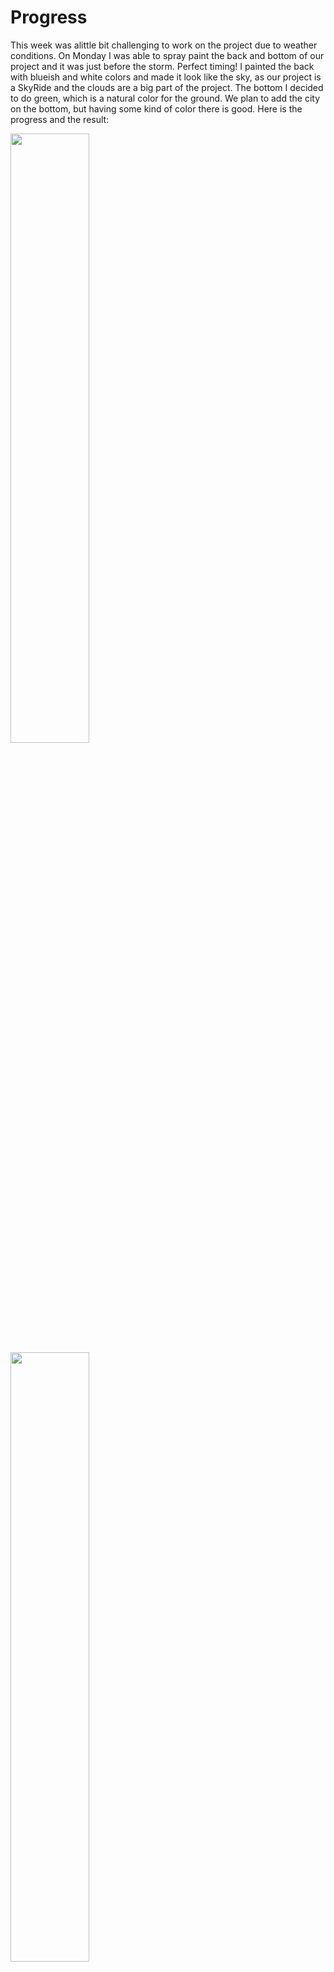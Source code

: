 # Progress

This week was alittle bit challenging to work on the project due to weather conditions.
On Monday I was able to spray paint the back and bottom of our project and it was just before the storm. Perfect timing! 
I painted the back with blueish and white colors and made it look like the sky, as our project is a SkyRide and the clouds are a big part of the project.
The bottom I decided to do green, which is a natural color for the ground. We plan to add the city on the bottom, but having some kind of color there is good. 
Here is the progress and the result:

<img src="https://github.com/lizadat/MachineLab/assets/98390904/57e439da-d180-409b-9214-73f056d42bd0" width="50%" height="50%">

<img src="https://github.com/lizadat/MachineLab/assets/98390904/1a334f23-910d-4553-b002-b1b0d19325b7" width="50%" height="50%">

<details>
<summary>Click to toggle contents of code</summary>

```
//
// fadeNeoWithouDelay
//
// This program fades the three colors of NeoPixel without using delay
// By default, each color goes from 0 to 255 in increments of 1
// but the red values can be changed with setRedValues(). Of course 
// similar functions for green and blue can also be written. This is 
// left as an exercise to the reader.

// 03 Apr 2024 - MS - Initial entry

#include <Servo.h>
#include <Adafruit_NeoPixel.h>

// SERVO PIN NUM 9!!!!
Servo myservo;

int pos = 95;  

int beginPos = 95;   // initial position of the servo
int targetPos = 115;   // target position of the servo
int step = 1;  // step size for each movement
unsigned long previousMillisMotor = 0;
const long interval_motor = 100;

class NeoPixelFader
{
    int neoPixelPin;
    int numberOfPixels;
    int delayBetweenSteps; // this could be per each color too

    // these are initial values that can be
    // changed with setRedRange etc.
    //
    // really this should be in a sub-class
    // because they all do the same thing
    // just with different variables
    uint8_t redMinValue = 0;
    uint8_t redMaxValue = 255;
    uint8_t redCurrentValue = 0;
    uint8_t redIncrementAmount = 1;
    unsigned long redPreviousMillis = 0;

    uint8_t greenMinValue = 0;
    uint8_t greenMaxValue = 255;
    uint8_t greenCurrentValue = 0;
    uint8_t greenIncrementAmount = 1;
    unsigned long greenPreviousMillis = 0;

    uint8_t blueMinValue = 0;
    uint8_t blueMaxValue = 255;
    uint8_t blueCurrentValue = 0;
    uint8_t blueIncrementAmount = 1;
    unsigned long bluePreviousMillis = 0;

    Adafruit_NeoPixel pixels;

    // Constructor
  public:
    NeoPixelFader(int _neoPixelPin, int _numberOfPixels,
                  int _delayBetweenSteps)
    {
      neoPixelPin = _neoPixelPin;
      numberOfPixels = _numberOfPixels;
      delayBetweenSteps = _delayBetweenSteps;
      // currently every color gets the same delay
      // but this could also be configured individually

      pixels = Adafruit_NeoPixel(numberOfPixels, neoPixelPin, NEO_GRB + NEO_KHZ800);
    }

    void begin()
    {
      pixels.begin();
    }

    void setRedValues(
      uint8_t _redMinValue,
      uint8_t _redMaxValue,
      uint8_t _redCurrentValue,
      uint8_t _redIncrementAmount)
    {
      redMinValue = _redMinValue;
      redMaxValue = _redMaxValue;
      redCurrentValue = _redCurrentValue;
      redIncrementAmount = _redIncrementAmount;
    }

    void update()
    {
      updateRed();
      updateGreen();
      updateBlue();
    }

    // for debugging
    void print() {
      Serial.print("Red = ");
      Serial.print(redCurrentValue);
      Serial.print("\tGreen = ");
      Serial.print(greenCurrentValue);
      Serial.print("\tBlue = ");
      Serial.print(blueCurrentValue);
      Serial.println();
    }

    void updateRed() {
      unsigned long currentMillis = millis();
      if (currentMillis - redPreviousMillis >= delayBetweenSteps) {

        // calculate the next value of colors
        redCurrentValue += redIncrementAmount;

        // If we've reached the minimum or maximum, change direction
        if ((redCurrentValue >= redMaxValue) || (redCurrentValue <= redMinValue)) {
          redIncrementAmount = -redIncrementAmount;
        }

        // update the NeoPixels
        for (int i = 0; i < numberOfPixels; i++) {
          pixels.setPixelColor(i, redCurrentValue, greenCurrentValue, blueCurrentValue);
        }
        pixels.show();

        // update previousMillis
        redPreviousMillis = currentMillis;
      }
    }

    void updateGreen() {
      unsigned long currentMillis = millis();
      if (currentMillis - greenPreviousMillis >= delayBetweenSteps) {

        // calculate the next value of colors
        greenCurrentValue += greenIncrementAmount;

        // If we've reached the minimum or maximum, change direction
        if ((greenCurrentValue >= greenMaxValue) || (greenCurrentValue <= greenMinValue)) {
          greenIncrementAmount = -greenIncrementAmount;
        }

        // update the NeoPixels
        for (int i = 0; i < numberOfPixels; i++) {
          pixels.setPixelColor(i, redCurrentValue, greenCurrentValue, blueCurrentValue);
        }
        pixels.show();

        // update previousMillis
        greenPreviousMillis = currentMillis;
      }
    }

    void updateBlue()
    {
      unsigned long currentMillis = millis();
      if (currentMillis - bluePreviousMillis >= delayBetweenSteps) {

        // calculate the next value of colors
        blueCurrentValue += blueIncrementAmount;

        // If we've reached the minimum or maximum, change direction
        if ((blueCurrentValue >= blueMaxValue) || (blueCurrentValue <= blueMinValue)) {
          blueIncrementAmount = -blueIncrementAmount;
        }

        // update the NeoPixels
        for (int i = 0; i < numberOfPixels; i++) {
          pixels.setPixelColor(i, redCurrentValue, greenCurrentValue, blueCurrentValue);
        }
        pixels.show();

        // update previousMillis
        bluePreviousMillis = currentMillis;
      }
    }
};

void motor_check(){
  unsigned long currentMillisMotor = millis();  // get the current time
  // check if it's time to move the servo
  if (currentMillisMotor - previousMillisMotor >= interval_motor) {
    previousMillisMotor = currentMillisMotor;

    // move the servo towards the target position
    pos += step;
    if (pos >= targetPos || pos <= 95) {
      step *= -1; // Reverse direction when reaching target position or start position
    }
    myservo.write(pos);  // move the servo to the new position
  }
}


// pin, number of pixels, delay between steps
NeoPixelFader cloud1(A5, 20, 10); 

void setup() {
  Serial.begin(9600);
  myservo.attach(9); 
  myservo.write(pos);
  // parameters are
  // redMinValue, redMaxValue, redCurrentValue,redIncrementAmount)
  cloud1.setRedValues( 50, 100, 100, -1);
  cloud1.begin();
}

void loop() {
  motor_check();
  cloud1.update();
  // cloud1.print();
}
```
</details>




https://github.com/lizadat/MachineLab/assets/98390904/8edd7379-a66e-4594-9946-7ece47c0bae3


   
<img src="https://github.com/lizadat/MachineLab/assets/98390904/1acd8885-a1c6-482d-89b8-1e75b2c49489" width="50%" height="50%">
